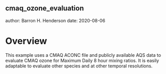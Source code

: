 cmaq_ozone_evaluation
---------------------

author: Barron H. Henderson
date: 2020-08-06

Overview
========

This example uses a CMAQ ACONC file and publicly available AQS data to
evaluate CMAQ ozone for Maximum Daily 8 hour mixing ratios. It is easily
adaptable to evaluate other species and at other temporal resolutions.
